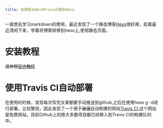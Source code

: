 ```yaml
---
title: 将博客从WordPress迁移到Hexo
---
```

一直想去学习markdown的使用，最近发现了一个静态博客[Hexo](https://hexo.io/zh-cn/)很好用，趁着最近清闲下来，学着将博客转移到hexo上,使用静态页面。
# 安装教程

~~请参照[官方教程](https://hexo.io/zh-cn/docs/)~~


# 使用Travis CI自动部署

在使用的时候，发现每次写完文章都要手动推送到github,之后在使用hexo g -d进行部署，比较繁琐，因此发现了一个用于~~装逼~~自动构建的网站[Travis CI](https://travis-ci.org/),这个网站是免费网站，目前Github上的绝大多数项目都已经移入到Travis CI的构建队列中。
